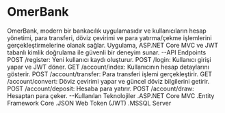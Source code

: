 # OmerBank
OmerBank, modern bir bankacılık uygulamasıdır ve kullanıcıların hesap yönetimi, para transferi, döviz çevirimi ve para yatırma/çekme işlemlerini gerçekleştirmelerine olanak sağlar. Uygulama, ASP.NET Core MVC ve JWT tabanlı kimlik doğrulama ile güvenli bir deneyim sunar.
--API Endpoints
POST /register: Yeni kullanıcı kaydı oluşturur.
POST /login: Kullanıcı girişi yapar ve JWT döner.
GET /account/index: Kullanıcının hesap detaylarını gösterir.
POST /account/transfer: Para transferi işlemi gerçekleştirir.
GET /account/convert: Döviz çevirimi yapar ve güncel döviz bilgilerini getirir.
POST /account/deposit: Hesaba para yatırır.
POST /account/draw: Hesaptan para çeker.
--Kullanılan Teknolojiler
.ASP.NET Core MVC
.Entity Framework Core
.JSON Web Token (JWT)
.MSSQL Server
